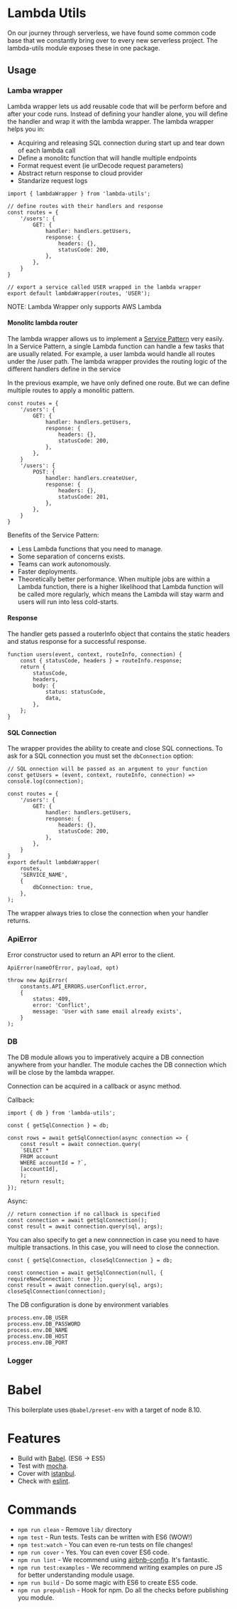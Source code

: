 # Lambda Utils

On our journey through serverless, we have found some common code base that we constantly bring
over to every new serverless project. The lambda-utils module exposes these in one package.

## Usage

### Lamba wrapper

Lambda wrapper lets us add reusable code that will be perform before and after your code runs. Instead of defining your handler alone,
you will define the handler and wrap it with the lambda wrapper. The lambda wrapper helps you in:
- Acquiring and releasing SQL connection during start up and tear down of each lambda call
- Define a monolitc function that will handle multiple endpoints
- Format request event (ie urlDecode request parameters)
- Abstract return response to cloud provider
- Standarize request logs

```
import { lambdaWrapper } from 'lambda-utils';

// define routes with their handlers and response
const routes = {
    '/users': {
        GET: {
            handler: handlers.getUsers,
            response: {
                headers: {},
                statusCode: 200,
            },
        },
    }
}

// export a service called USER wrapped in the lambda wrapper
export default lambdaWrapper(routes, 'USER');
```

NOTE: Lambda Wrapper only supports AWS Lambda

#### Monolitc lambda router

The lambda wrapper allows us to implement a [Service Pattern](https://serverless.com/blog/serverless-architecture-code-patterns/) very easily. In a Service Pattern, a single Lambda function can handle a few tasks that are usually related. For example, a user lambda would handle all routes under the /user path. The lambda wrapper provides the routing logic of the different handlers define in the service

In the previous example, we have only defined one route. But we can define multiple routes to apply a monolitic pattern.

```
const routes = {
    '/users': {
        GET: {
            handler: handlers.getUsers,
            response: {
                headers: {},
                statusCode: 200,
            },
        },
    }
    '/users': {
        POST: {
            handler: handlers.createUser,
            response: {
                headers: {},
                statusCode: 201,
            },
        },
    }
}
```

Benefits of the Service Pattern: 
- Less Lambda functions that you need to manage.
- Some separation of concerns exists.
- Teams can work autonomously.
- Faster deployments.
- Theoretically better performance. When multiple jobs are within a Lambda function, there is a higher likelihood that Lambda function will be called more regularly, which means the Lambda will stay warm and users will run into less cold-starts.

#### Response

The handler gets passed a routerInfo object that contains the static headers and status response for a successful response.

```
function users(event, context, routeInfo, connection) {
    const { statusCode, headers } = routeInfo.response;
    return {
        statusCode,
        headers,
        body: {
            status: statusCode,
            data,
        },
    };
}
```

#### SQL Connection

The wrapper provides the ability to create and close SQL connections. To ask for a SQL connection you must set the `dbConnection` option:

```
// SQL onnection will be passed as an argument to your function
const getUsers = (event, context, routeInfo, connection) => console.log(connection);

const routes = {
    '/users': {
        GET: {
            handler: handlers.getUsers,
            response: {
                headers: {},
                statusCode: 200,
            },
        },
    }
}
export default lambdaWrapper(
    routes,
    'SERVICE_NAME',
    {
        dbConnection: true,
    },
);
```

The wrapper always tries to close the connection when your handler returns.

### ApiError

Error constructor used to return an API error to the client.

```
ApiError(nameOfError, payload, opt)
```

```
throw new ApiError(
    constants.API_ERRORS.userConflict.error,
    {
        status: 409,
        error: 'Conflict',
        message: 'User with same email already exists',
    }
);
```

### DB

The DB module allows you to imperatively acquire a DB connection anywhere from your handler. The module caches the DB connection which
will be close by the lambda wrapper. 

Connection can be acquired in a callback or async method.

Callback:
```
import { db } from 'lambda-utils';

const { getSqlConnection } = db;

const rows = await getSqlConnection(async connection => {
    const result = await connection.query(
    `SELECT *
    FROM account
    WHERE accountId = ?`,
    [accountId],
    );
    return result;
});
```

Async:
```
// return connection if no callback is specified
const connection = await getSqlConnection();
const result = await connection.query(sql, args);
```

You can also specify to get a new connnection in case you need to have multiple transactions. In this case, you will need to close the connection.

```
const { getSqlConnection, closeSqlConnection } = db;

const connection = await getSqlConnection(null, { requireNewConnection: true });
const result = await connection.query(sql, args);
closeSqlConnection(connection);
```

The DB configuration is done by environment variables

```
process.env.DB_USER
process.env.DB_PASSWORD
process.env.DB_NAME
process.env.DB_HOST
process.env.DB_PORT
```

### Logger

# Babel

This boilerplate uses `@babel/preset-env` with a target of node 8.10.

# Features
* Build with [Babel](https://babeljs.io). (ES6 -> ES5)
* Test with [mocha](https://mochajs.org).
* Cover with [istanbul](https://github.com/gotwarlost/istanbul).
* Check with [eslint](eslint.org).

# Commands
- `npm run clean` - Remove `lib/` directory
- `npm test` - Run tests. Tests can be written with ES6 (WOW!)
- `npm test:watch` - You can even re-run tests on file changes!
- `npm run cover` - Yes. You can even cover ES6 code.
- `npm run lint` - We recommend using [airbnb-config](https://github.com/airbnb/javascript/tree/master/packages/eslint-config-airbnb). It's fantastic.
- `npm run test:examples` - We recommend writing examples on pure JS for better understanding module usage.
- `npm run build` - Do some magic with ES6 to create ES5 code.
- `npm run prepublish` - Hook for npm. Do all the checks before publishing you module.